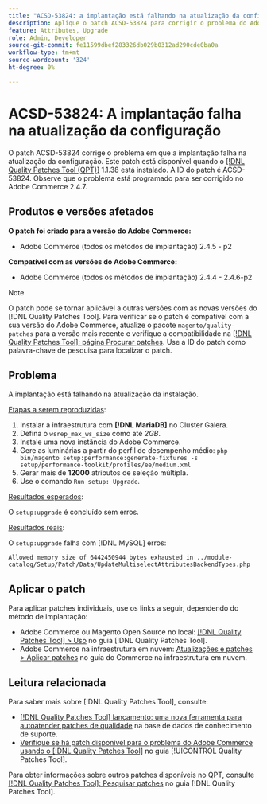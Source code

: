 ```yaml
---
title: "ACSD-53824: a implantação está falhando na atualização da configuração"
description: Aplique o patch ACSD-53824 para corrigir o problema do Adobe Commerce em que a implantação falha na atualização da configuração
feature: Attributes, Upgrade
role: Admin, Developer
source-git-commit: fe11599dbef283326db029b0312ad290cde0ba0a
workflow-type: tm+mt
source-wordcount: '324'
ht-degree: 0%

---
```


# ACSD-53824: A implantação falha na atualização da configuração

O patch ACSD-53824 corrige o problema em que a implantação falha na atualização da configuração. Este patch está disponível quando o [[!DNL Quality Patches Tool (QPT)]](https://experienceleague.adobe.com/en/docs/commerce-knowledge-base/kb/announcements/commerce-announcements/magento-quality-patches-released-new-tool-to-self-serve-quality-patches) 1.1.38 está instalado. A ID do patch é ACSD-53824. Observe que o problema está programado para ser corrigido no Adobe Commerce 2.4.7.

## Produtos e versões afetados

**O patch foi criado para a versão do Adobe Commerce:**

* Adobe Commerce (todos os métodos de implantação) 2.4.5 - p2

**Compatível com as versões do Adobe Commerce:**

* Adobe Commerce (todos os métodos de implantação) 2.4.4 - 2.4.6-p2

>[!NOTE]
>
>O patch pode se tornar aplicável a outras versões com as novas versões do [!DNL Quality Patches Tool]. Para verificar se o patch é compatível com a sua versão do Adobe Commerce, atualize o pacote `magento/quality-patches` para a versão mais recente e verifique a compatibilidade na [[!DNL Quality Patches Tool]: página Procurar patches](https://experienceleague.adobe.com/tools/commerce-quality-patches/index.html). Use a ID do patch como palavra-chave de pesquisa para localizar o patch.

## Problema

A implantação está falhando na atualização da instalação.

<u>Etapas a serem reproduzidas</u>:

1. Instalar a infraestrutura com **[!DNL MariaDB]** no Cluster Galera.
1. Defina o `wsrep_max_ws_size` como até *2GB*.
1. Instale uma nova instância do Adobe Commerce.
1. Gere as luminárias a partir do perfil de desempenho médio:
   `php bin/magento setup:performance:generate-fixtures -s setup/performance-toolkit/profiles/ee/medium.xml`
1. Gerar mais de **12000** atributos de seleção múltipla.
1. Use o comando `Run setup: Upgrade`.

<u>Resultados esperados</u>:

O `setup:upgrade` é concluído sem erros.

<u>Resultados reais</u>:

O `setup:upgrade` falha com [!DNL MySQL] erros:

`Allowed memory size of 6442450944 bytes exhausted in ../module-catalog/Setup/Patch/Data/UpdateMultiselectAttributesBackendTypes.php`

## Aplicar o patch

Para aplicar patches individuais, use os links a seguir, dependendo do método de implantação:

* Adobe Commerce ou Magento Open Source no local: [[!DNL Quality Patches Tool] > Uso](/help/tools/quality-patches-tool/usage.md) no guia [!DNL Quality Patches Tool].
* Adobe Commerce na infraestrutura em nuvem: [Atualizações e patches > Aplicar patches](https://experienceleague.adobe.com/docs/commerce-cloud-service/user-guide/develop/upgrade/apply-patches.html) no guia do Commerce na infraestrutura em nuvem.

## Leitura relacionada

Para saber mais sobre [!DNL Quality Patches Tool], consulte:

* [[!DNL Quality Patches Tool] lançamento: uma nova ferramenta para autoatender patches de qualidade](https://experienceleague.adobe.com/en/docs/commerce-knowledge-base/kb/announcements/commerce-announcements/magento-quality-patches-released-new-tool-to-self-serve-quality-patches) na base de dados de conhecimento de suporte.
* [Verifique se há patch disponível para o problema do Adobe Commerce usando o  [!DNL Quality Patches Tool]](/help/tools/quality-patches-tool/patches-available-in-qpt/check-patch-for-magento-issue-with-magento-quality-patches.md) no guia [!UICONTROL Quality Patches Tool].


Para obter informações sobre outros patches disponíveis no QPT, consulte [[!DNL Quality Patches Tool]: Pesquisar patches](https://experienceleague.adobe.com/tools/commerce-quality-patches/index.html) no guia [!DNL Quality Patches Tool].
